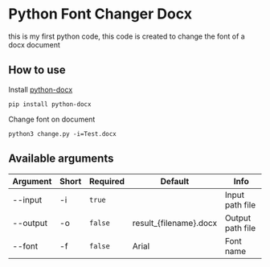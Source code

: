 # Python Font Changer Docx
this is my first python code, this code is created to change the font of a docx document

## How to use
Install [python-docx](https://python-docx.readthedocs.io/)

    pip install python-docx

Change font on document

    python3 change.py -i=Test.docx

## Available arguments
| Argument | Short | Required | Default | Info |
| - | - | - | - | - |
| --input | -i | `true` | | Input path file |
| --output | -o | `false` | result_{filename}.docx | Output path file |
| --font | -f | `false` | Arial | Font name |
